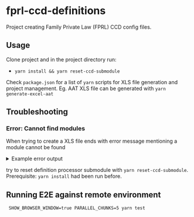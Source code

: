# fprl-ccd-definitions

Project creating Family Private Law (FPRL) CCD config files.

## Usage

Clone project and in the project directory run:
 - `yarn install && yarn reset-ccd-submodule`

Check `package.json` for a list of `yarn` scripts for XLS file generation and project management. Eg. AAT XLS file can
be generated with `yarn generate-excel-aat`

## Troubleshooting

### Error: Cannot find modules

When trying to create a XLS file ends with error message mentioning a module cannot be found

<details>
  <summary>Example error output</summary>

```sh
yarn run v1.22.5
$ TARGET_ENV=aat CCD_DEF_COS_URL=$npm_package_config_aat_cosUrl CCD_DEF_CCD_URL=$npm_package_config_aat_ccdUrl yarn run generate-excel -e *-prod.json
$ yarn --cwd ccd-definition-processor json2xlsx -D ../definitions/family-private/json -o ../definitions/family-private/xlsx/ccd-config-${TARGET_ENV:-base}.xlsx -e '*-prod.json'
$ node ./bin/json2xlsx -D ../definitions/family-private/json -o ../definitions/family-private/xlsx/ccd-config-aat.xlsx -e '*-prod.json'
node:internal/modules/cjs/loader:927
  throw err;
  ^

Error: Cannot find module 'matcher'
Require stack:
- [...]/fprl-ccd-definitions/ccd-definition-processor/src/main/lib/file-utils.js
- [...]/fprl-ccd-definitions/ccd-definition-processor/src/main/json2xlsx.js
- [...]/fprl-ccd-definitions/ccd-definition-processor/bin/json2xlsx.js
    at Function.Module._resolveFilename (node:internal/modules/cjs/loader:924:15)
    at Function.Module._load (node:internal/modules/cjs/loader:769:27)
    at Module.require (node:internal/modules/cjs/loader:996:19)
    at require (node:internal/modules/cjs/helpers:92:18)
    at Object.<anonymous> ([...]/fprl-ccd-definitions/ccd-definition-processor/src/main/lib/file-utils.js:4:17)
    at Module._compile (node:internal/modules/cjs/loader:1092:14)
    at Object.Module._extensions..js (node:internal/modules/cjs/loader:1121:10)
    at Module.load (node:internal/modules/cjs/loader:972:32)
    at Function.Module._load (node:internal/modules/cjs/loader:813:14)
    at Module.require (node:internal/modules/cjs/loader:996:19) {
  code: 'MODULE_NOT_FOUND',
  requireStack: [
    '[...]/fprl-ccd-definitions/ccd-definition-processor/src/main/lib/file-utils.js',
    '[...]/fprl-ccd-definitions/ccd-definition-processor/src/main/json2xlsx.js',
    '[...]/fprl-ccd-definitions/ccd-definition-processor/bin/json2xlsx.js'
  ]
}
```

</details>

try to reset definition processor submodule with `yarn reset-ccd-submodule`. Prerequisite: `yarn install` had been run before. 

## Running E2E against remote environment
```$bash
 SHOW_BROWSER_WINDOW=true PARALLEL_CHUNKS=5 yarn test
```
